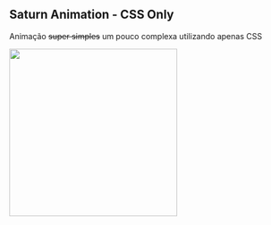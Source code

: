 Saturn Animation - CSS Only
-------

Animação ~~super simples~~ um pouco complexa utilizando apenas CSS

<img src="https://media3.giphy.com/media/XOy96S0hdtOgOjVbqy/giphy.gif" width="300" height="300"/>
